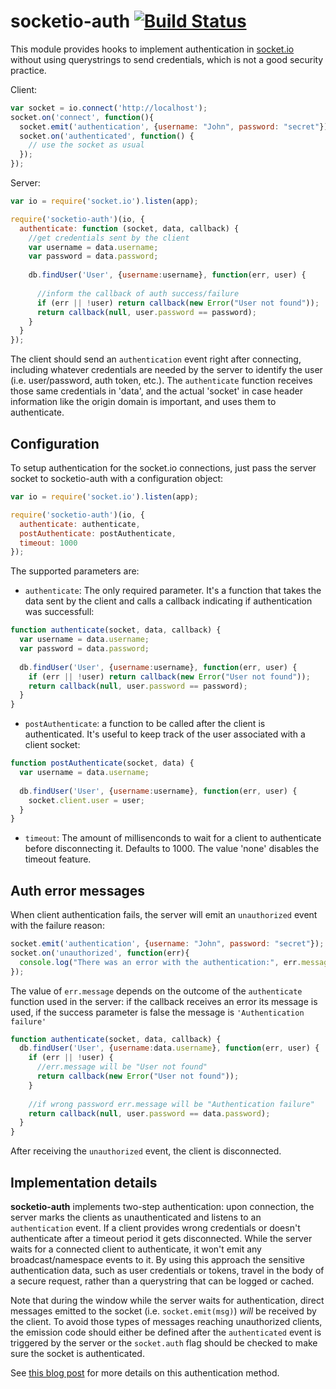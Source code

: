 # socketio-auth [![Build Status](https://secure.travis-ci.org/facundoolano/socketio-auth.png)](http://travis-ci.org/facundoolano/socketio-auth)

This module provides hooks to implement authentication in [socket.io](https://github.com/Automattic/socket.io) without using querystrings to send credentials, which is not a good security practice.

Client:
```javascript
var socket = io.connect('http://localhost');
socket.on('connect', function(){
  socket.emit('authentication', {username: "John", password: "secret"});
  socket.on('authenticated', function() {
    // use the socket as usual
  });
});
```

Server:
```javascript
var io = require('socket.io').listen(app);

require('socketio-auth')(io, {
  authenticate: function (socket, data, callback) {
    //get credentials sent by the client
    var username = data.username;
    var password = data.password;
    
    db.findUser('User', {username:username}, function(err, user) {
      
      //inform the callback of auth success/failure
      if (err || !user) return callback(new Error("User not found"));
      return callback(null, user.password == password);
    }
  }
});
```

The client should send an `authentication` event right after connecting, including whatever credentials are needed by the server to identify the user (i.e. user/password, auth token, etc.). The `authenticate` function receives those same credentials in 'data', and the actual 'socket' in case header information like the origin domain is important, and uses them to authenticate.

## Configuration

To setup authentication for the socket.io connections, just pass the server socket to socketio-auth with a configuration object:

```javascript
var io = require('socket.io').listen(app);

require('socketio-auth')(io, {
  authenticate: authenticate, 
  postAuthenticate: postAuthenticate,
  timeout: 1000
});
```

The supported parameters are:

* `authenticate`: The only required parameter. It's a function that takes the data sent by the client and calls a callback indicating if authentication was successfull:

```javascript
function authenticate(socket, data, callback) {
  var username = data.username;
  var password = data.password;
  
  db.findUser('User', {username:username}, function(err, user) {
    if (err || !user) return callback(new Error("User not found"));
    return callback(null, user.password == password);
  }
}
```
* `postAuthenticate`: a function to be called after the client is authenticated. It's useful to keep track of the user associated with a client socket:

```javascript
function postAuthenticate(socket, data) {
  var username = data.username;
  
  db.findUser('User', {username:username}, function(err, user) {
    socket.client.user = user;
  }
}
```

* `timeout`: The amount of millisenconds to wait for a client to authenticate before disconnecting it. Defaults to 1000. The value 'none' disables the timeout feature.

## Auth error messages

When client authentication fails, the server will emit an `unauthorized` event with the failure reason:

```javascript
socket.emit('authentication', {username: "John", password: "secret"});
socket.on('unauthorized', function(err){
  console.log("There was an error with the authentication:", err.message); 
});
```

The value of `err.message` depends on the outcome of the `authenticate` function used in the server: if the callback receives an error its message is used, if the success parameter is false the message is `'Authentication failure'` 

```javascript
function authenticate(socket, data, callback) {
  db.findUser('User', {username:data.username}, function(err, user) {
    if (err || !user) {
      //err.message will be "User not found"
      return callback(new Error("User not found"));
    }
	
    //if wrong password err.message will be "Authentication failure"
    return callback(null, user.password == data.password); 
  }
}
```

After receiving the `unauthorized` event, the client is disconnected.

## Implementation details

**socketio-auth** implements two-step authentication: upon connection, the server marks the clients as unauthenticated and listens to an `authentication` event. If a client provides wrong credentials or doesn't authenticate after a timeout period it gets disconnected. While the server waits for a connected client to authenticate, it won't emit any broadcast/namespace events to it. By using this approach the sensitive authentication data, such as user credentials or tokens, travel in the body of a secure request, rather than a querystring that can be logged or cached.

Note that during the window while the server waits for authentication, direct messages emitted to the socket (i.e. `socket.emit(msg)`) *will* be received by the client. To avoid those types of messages reaching unauthorized clients, the emission code should either be defined after the `authenticated` event is triggered by the server or the `socket.auth` flag should be checked to make sure the socket is authenticated.

See [this blog post](https://facundoolano.wordpress.com/2014/10/11/better-authentication-for-socket-io-no-query-strings/) for more details on this authentication method.
